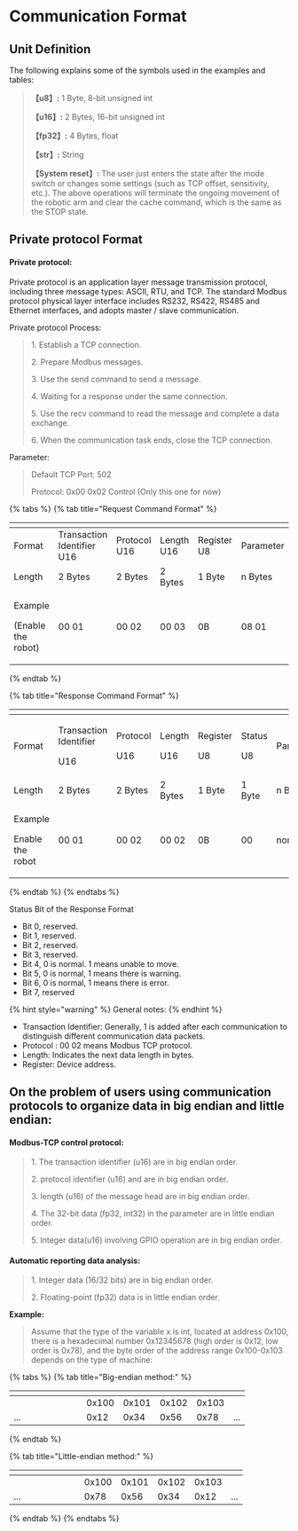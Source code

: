 # Communication Format

## Unit Definition <a href="#_toc8023" id="_toc8023"></a>

The following explains some of the symbols used in the examples and tables:

> **【u8】:** 1 Byte, 8-bit unsigned int
>
> **【u16】:** 2 Bytes, 16-bit unsigned int
>
> **【fp32】:** 4 Bytes, float
>
> **【str】:** String
>
> **【System reset】:** The user just enters the state after the mode switch or changes some settings (such as TCP offset, sensitivity, etc.). The above operations will terminate the ongoing movement of the robotic arm and clear the cache command, which is the same as the STOP state.

## Private protocol Format <a href="#_toc23244" id="_toc23244"></a>

#### Private protocol:

Private protocol is an application layer message transmission protocol, including three message types: ASCII, RTU, and TCP. The standard Modbus protocol physical layer interface includes RS232, RS422, RS485 and Ethernet interfaces, and adopts master / slave communication.

Private protocol Process:

> 1\. Establish a TCP connection.
>
> 2\. Prepare Modbus messages.
>
> 3\. Use the send command to send a message.
>
> 4\. Waiting for a response under the same connection.
>
> 5\. Use the recv command to read the message and complete a data exchange.
>
> 6\. When the communication task ends, close the TCP connection.

Parameter:

> Default TCP Port: 502
>
> Protocol: 0x00 0x02 Control (Only this one for now)

{% tabs %}
{% tab title="Request Command Format" %}
<table data-header-hidden><thead><tr><th></th><th width="147"></th><th width="108"></th><th width="103"></th><th></th><th></th></tr></thead><tbody><tr><td>Format</td><td>Transaction Identifier U16</td><td>Protocol<br>U16</td><td>Length U16</td><td>Register <br>U8</td><td><p>Parameter</p><p></p></td></tr><tr><td>Length</td><td>2 Bytes</td><td>2 Bytes</td><td>2 Bytes</td><td>1 Byte</td><td>n Bytes</td></tr><tr><td><p>Example</p><p>(Enable the robot)</p></td><td>00 01</td><td>00 02</td><td>00 03</td><td>0B</td><td>08 01</td></tr></tbody></table>
{% endtab %}

{% tab title="Response Command Format" %}
<table data-header-hidden><thead><tr><th width="154"></th><th width="130"></th><th width="134"></th><th></th><th></th><th></th><th></th></tr></thead><tbody><tr><td>Format</td><td><p>Transaction Identifier</p><p>U16</p></td><td><p>Protocol</p><p>U16</p></td><td><p>Length</p><p>U16</p></td><td><p>Register</p><p>U8</p></td><td><p>Status</p><p>U8</p></td><td><p>Parameters</p><p></p></td></tr><tr><td>Length</td><td>2 Bytes</td><td>2 Bytes</td><td>2 Bytes</td><td>1 Byte</td><td>1 Byte</td><td>n Bytes</td></tr><tr><td><p>Example</p><p>Enable the robot</p></td><td>00 01</td><td>00 02</td><td>00 02</td><td>0B</td><td>00</td><td>none</td></tr></tbody></table>
{% endtab %}
{% endtabs %}

Status Bit of the Response Format

* Bit 0,  reserved.
* Bit 1, reserved.
* Bit 2, reserved.
* Bit 3, reserved.
* Bit 4, 0 is normal. 1 means unable to move.
* Bit 5, 0 is normal, 1 means there is warning.&#x20;
* Bit 6, 0 is normal, 1 means there is error.
* Bit 7, reserved

{% hint style="warning" %}
General notes:
{% endhint %}

* Transaction Identifier: Generally, 1 is added after each communication to distinguish different communication data packets.
* Protocol : 00 02 means Modbus TCP protocol.
* Length: Indicates the next data length in bytes.
* Register: Device address.

## **On the problem of users using communication protocols to organize data in big endian and little endian:**

#### Modbus-TCP control protocol:

> 1\. The transaction identifier (u16) are in big endian order.
>
> 2\. protocol identifier (u16) and are in big endian order.
>
> 3\. length (u16) of the message head are in big endian order.
>
> 4\. The 32-bit data (fp32, int32) in the parameter are in little endian order.
>
> 5\. Integer data(u16) involving GPIO operation are in big endian order.

#### Automatic reporting data analysis:

> 1\. Integer data (16/32 bits) are in big endian order.
>
> 2\. Floating-point (fp32) data is in little endian order.

**Example:**

> Assume that the type of the variable x is int, located at address 0x100, there is a hexadecimal number 0x12345678 (high order is 0x12, low order is 0x78), and the byte order of the address range 0x100-0x103 depends on the type of machine:

{% tabs %}
{% tab title="Big-endian method:" %}
<table data-header-hidden><thead><tr><th width="115"></th><th></th><th></th><th></th><th></th><th></th></tr></thead><tbody><tr><td></td><td>0x100</td><td>0x101</td><td>0x102</td><td>0x103</td><td></td></tr><tr><td>...</td><td>0x12</td><td>0x34</td><td>0x56</td><td>0x78</td><td>...</td></tr></tbody></table>
{% endtab %}

{% tab title="Little-endian method:" %}
<table data-header-hidden><thead><tr><th width="111"></th><th></th><th></th><th></th><th></th><th></th></tr></thead><tbody><tr><td></td><td>0x100</td><td>0x101</td><td>0x102</td><td>0x103</td><td></td></tr><tr><td>...</td><td>0x78</td><td>0x56</td><td>0x34</td><td>0x12</td><td>...</td></tr></tbody></table>
{% endtab %}
{% endtabs %}
